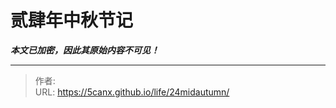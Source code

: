 # 贰肆年中秋节记

_**本文已加密，因此其原始内容不可见！**_

---

> 作者: <no value>  
> URL: https://5canx.github.io/life/24midautumn/  

